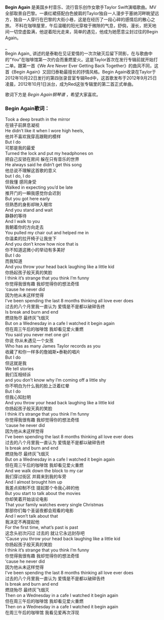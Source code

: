 

**Begin Again** 是美国乡村音乐、流行音乐创作女歌手Taylor
Swift演唱歌曲。MV全部取景自巴黎。一袭红裙搭配白色披肩的Taylor独自一人漫步于塞纳河畔眺望远方，独自一人穿行在巴黎的大街小巷，这是在经历了一段心碎的感情后的散心之旅。
不料在咖啡屋里，午后温暖的阳光穿梭于微隙的气息，舒倘，漫长，把天地间一切空虚盈满，他逆着阳光走来，简单的遇见，他成为她愿意尘封过往的Begin Again。

_  
Begin Again_
讲述的是泰勒在见证爱情的一次次破灭后留下阴影，在与歌曲中的"You"在咖啡馆第一次约会而重燃爱火。这是Taylor首次在发行专辑前就开始打二单。跟第一首《We
Are Never Ever Getting Back Together》的曲风不同，这首《Begin Again》又回归泰勒最擅长的抒情风格。Begin
Again收录在Taylor于2012年10月22日发行的第四张录音室专辑Red中，这首歌发布于2012年9月25日凌晨，2012年10月1日派台，成为Red这张专辑里的第二首正式单曲。

  
歌词下方是 _Begin Again钢琴谱_ ，希望大家喜欢。

### Begin Again歌词：

Took a deep breath in the mirror  
在镜子前屏息凝视  
He didn’t like it when I wore high heels,  
他并不喜欢我穿高跟鞋的模样  
But I do  
可那是我的最爱  
Turned the lock and put my headphones on  
把自己反锁在房间 躲在只有音乐的世界  
He always said he didn’t get this song  
他总说不理解这首歌的意义  
but I do, I do  
但我懂 感同身受  
Walked in expecting you’d be late  
推开门的一瞬我感觉你会迟到  
But you got here early  
但熟悉的身影却映入眼帘  
And you stand and wait  
静静的等待  
And I walk to you  
我朝着你的方向走去  
You pulled my chair out and helped me in  
你温柔的拉开椅子让我坐下  
And you don’t know how nice that is  
你不知道这微小的举动有多美好  
But I do  
而我知道  
And you throw your head back laughing like a little kid  
你扬起孩子般天真的笑脸  
I think it’s strange that you think I’m funny  
你觉得我很有趣 我却觉得你的想法奇怪  
‘cause he never did  
因为他从未这样觉得  
I’ve been spending the last 8 months thinking all love ever does  
过去的八个月里我一直认为 爱情是不是都以破碎告终  
Is break and burn and end  
燃烧殆尽 最终灰飞烟灭  
But on a Wednesday in a cafe I watched it begin again  
但在周三午后的咖啡馆 我却看见爱火重燃  
You said you never met one girl  
你说 你从未遇见一个女孩  
Who has as many James Taylor records as you  
收藏了和你一样多的詹姆斯•泰勒的唱片  
But I do  
但这就是我  
We tell stories  
我们互相倾诉  
and you don’t know why I’m coming off a little shy  
你不明白为什么我的脸上泛着红晕  
But I do  
但我心知肚明  
And you throw your head back laughing like a little kid  
你扬起孩子般天真的笑脸  
I think it’s strange that you think I’m funny  
你觉得我很有趣 我却觉得你的想法奇怪  
‘cause he never did  
因为他从未这样觉得  
I’ve been spending the last 8 months thinking all love ever does  
过去的八个月里我一直认为 爱情是不是都以破碎告终  
Is break and burn and end  
燃烧殆尽 最终灰飞烟灭  
But on a Wednesday in a cafe I watched it begin again  
但在周三午后的咖啡馆 我却看见爱火重燃  
And we walk down the block to my car  
我们穿过街区 并肩来到我的车旁  
And I almost brought him up  
我差点抑制不住 提起那个令我心碎的他  
But you start to talk about the movies  
你却笑着开始谈论电影  
That your family watches every single Christmas  
那部你们每个圣诞夜都会观看的电影  
And I won’t talk about that  
我决定不再提起他  
For the first time, what’s past is past  
这念头初次闪过 过去的 就让它永远封存吧  
'Cause you throw your head back laughing like a little kid  
你扬起孩子般天真的笑脸  
I think it’s strange that you think I’m funny  
你觉得我很有趣 我却觉得你的想法奇怪  
‘cause he never did  
因为他从未这样觉得  
I’ve been spending the last 8 months thinking all love ever does  
过去的八个月里我一直认为 爱情是不是都以破碎告终  
Is break and burn and end  
燃烧殆尽 最终灰飞烟灭  
Then on a Wednesday in a cafe I watched it begin again  
但在周三午后的咖啡馆 我却看见爱火重燃  
Then on a Wednesday in a cafe I watched it begin again  
在周三午后的咖啡馆 我看见爱再次浮现

